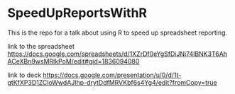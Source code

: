 # SpeedUpReportsWithR
This is the repo for a talk about using R to speed up spreadsheet reporting.


link to the spreadsheet 
https://docs.google.com/spreadsheets/d/1XZrDf0eYgSfDiJNj74lBNK3T6AhACeXBn9wsMRlkPoM/edit#gid=1836094080

link to deck
https://docs.google.com/presentation/u/0/d/1t-gtKfXP3D1ZCloWwdAJIhp-drytDdfMRVKbf6s4Yg4/edit?fromCopy=true


